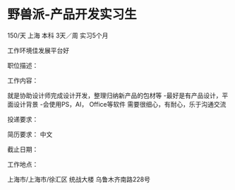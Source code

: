 # 野兽派-产品开发实习生

150/天 上海 本科 3天／周 实习5个月

工作环境佳发展平台好

职位描述：

工作内容： 

就是协助设计师完成设计开发，整理归纳新产品的包材等 -最好是有产品设计，平面设计背景 -会使用PS，AI， Office等软件 需要很细心，有耐心，乐于沟通交流

投递要求：

简历要求： 中文

截止日期：

工作地点：

上海市/上海市/徐汇区 统战大楼 乌鲁木齐南路228号